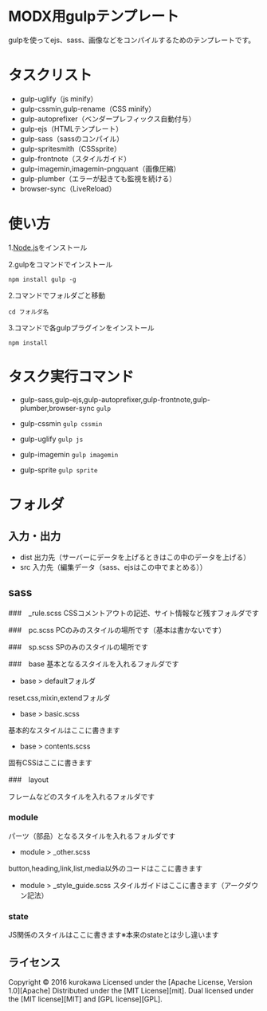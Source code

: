 MODX用gulpテンプレート
======================
gulpを使ってejs、sass、画像などをコンパイルするためのテンプレートです。

# タスクリスト
* gulp-uglify（js minify）
* gulp-cssmin,gulp-rename（CSS minify）
* gulp-autoprefixer（ベンダープレフィックス自動付与）
* gulp-ejs（HTMLテンプレート）
* gulp-sass（sassのコンパイル）
* gulp-spritesmith（CSSsprite）
* gulp-frontnote（スタイルガイド）
* gulp-imagemin,imagemin-pngquant（画像圧縮）
* gulp-plumber（エラーが起きても監視を続ける）
* browser-sync（LiveReload）

# 使い方
1.[Node.js](https://nodejs.org/en/)をインストール

2.gulpをコマンドでインストール

`npm install gulp -g`

2.コマンドでフォルダごと移動

`cd フォルダ名`

3.コマンドで各gulpプラグインをインストール

`npm install`

# タスク実行コマンド
* gulp-sass,gulp-ejs,gulp-autoprefixer,gulp-frontnote,gulp-plumber,browser-sync
`gulp`

* gulp-cssmin
`gulp cssmin`

* gulp-uglify
`gulp js`

* gulp-imagemin
`gulp imagemin`

* gulp-sprite
`gulp sprite`

# フォルダ
## 入力・出力
* dist
出力先（サーバーにデータを上げるときはこの中のデータを上げる）
* src
入力先（編集データ（sass、ejsはこの中でまとめる））


## sass
###　_rule.scss
CSSコメントアウトの記述、サイト情報など残すフォルダです

###　pc.scss
PCのみのスタイルの場所です（基本は書かないです）

###　sp.scss
SPのみのスタイルの場所です

###　base
基本となるスタイルを入れるフォルダです
* base > defaultフォルダ

reset.css,mixin,extendフォルダ

* base > basic.scss

基本的なスタイルはここに書きます

* base > contents.scss

固有CSSはここに書きます

###　layout

フレームなどのスタイルを入れるフォルダです

### module

パーツ（部品）となるスタイルを入れるフォルダです

* module > _other.scss

button,heading,link,list,media以外のコードはここに書きます

* module > _style_guide.scss
スタイルガイドはここに書きます（アークダウン記法）

### state

JS関係のスタイルはここに書きます※本来のstateとは少し違います


ライセンス
----------
Copyright &copy; 2016 kurokawa
Licensed under the [Apache License, Version 1.0][Apache]
Distributed under the [MIT License][mit].
Dual licensed under the [MIT license][MIT] and [GPL license][GPL].
